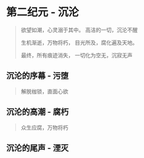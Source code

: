 # 第二纪元 - 沉沦

> 欲望如潮，心灵溺于其中。
> 高洁的一切，沉沦不醒
>
>生机渐逝，万物将朽，
>目光所及，腐化遍及天地。
>
>最终，所有痕迹消失，
>一切化为空无，沉寂无声

## 沉沦的序幕 - 污堕
> 解脱枷锁，直面心欲

## 沉沦的高潮 - 腐朽
> 众生应腐，万物将朽

## 沉沦的尾声 - 湮灭